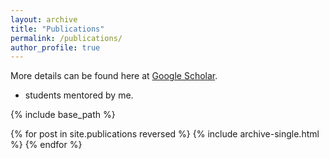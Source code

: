 ```yaml
---
layout: archive
title: "Publications"
permalink: /publications/
author_profile: true
---
```

More details can be found here at [Google Scholar](https://scholar.google.com/citations?user=sZTAgrwAAAAJ). 
* students mentored by me.

{% include base_path %}

{% for post in site.publications reversed %}
  {% include archive-single.html %}
{% endfor %}
